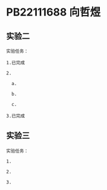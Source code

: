 # PB22111688 向哲煜

## 实验二

    实验任务：

    1.已完成

    2.

      a.

      b.

      c.

    3.已完成

## 实验三

    实验任务：

    1.

    2.

    3.
